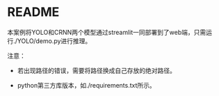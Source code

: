 # README

本案例将YOLO和CRNN两个模型通过streamlit一同部署到了web端，只需运行./YOLO/demo.py进行推理。

注意：

* 若出现路径的错误，需要将路径换成自己存放的绝对路径。

* python第三方库版本，如./requirements.txt所示。



